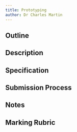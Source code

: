 ```yaml
---
title: Prototyping
author: Dr Charles Martin
---
```


## Outline

## Description

## Specification

## Submission Process

## Notes

## Marking Rubric

